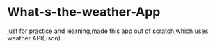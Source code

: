 # What-s-the-weather-App
just for practice and learning,made this app out of scratch,which uses weather API(Json).
